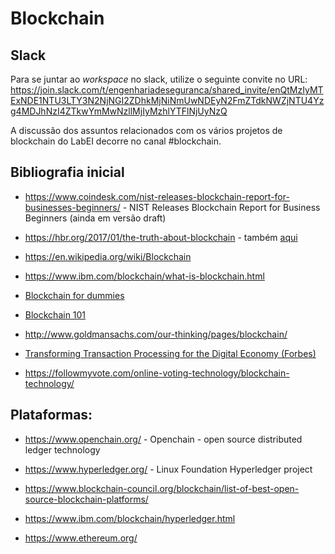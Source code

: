 # Blockchain


## Slack

Para se juntar ao *workspace* no slack, utilize o seguinte convite no URL:
https://join.slack.com/t/engenhariadeseguranca/shared_invite/enQtMzIyMTExNDE1NTU3LTY3N2NjNGI2ZDhkMjNiNmUwNDEyN2FmZTdkNWZjNTU4Yzg4MDJhNzI4ZTkwYmMwNzllMjIyMzhlYTFlNjUyNzQ

A discussão dos assuntos relacionados com os vários projetos de blockchain do LabEI decorre no canal \#blockchain.


## Bibliografia inicial

+ https://www.coindesk.com/nist-releases-blockchain-report-for-businesses-beginners/ - NIST Releases Blockchain Report for Business Beginners (ainda em versão draft)

+ https://hbr.org/2017/01/the-truth-about-blockchain - também [aqui](The_Truth_About_Blockchain.pdf)

+ https://en.wikipedia.org/wiki/Blockchain

+ https://www.ibm.com/blockchain/what-is-blockchain.html

+ [Blockchain for dummies](Blockchain_for_dummies.PDF)

+ [Blockchain 101](Blockchain_101.pdf)

+ http://www.goldmansachs.com/our-thinking/pages/blockchain/

+ [Transforming Transaction Processing for the Digital Economy (Forbes)](DigitalEconomy.pdf)

+ https://followmyvote.com/online-voting-technology/blockchain-technology/


## Plataformas:

+ https://www.openchain.org/ - Openchain - open source distributed ledger technology

+ https://www.hyperledger.org/ - Linux Foundation Hyperledger project

+ https://www.blockchain-council.org/blockchain/list-of-best-open-source-blockchain-platforms/

+ https://www.ibm.com/blockchain/hyperledger.html

+ https://www.ethereum.org/
